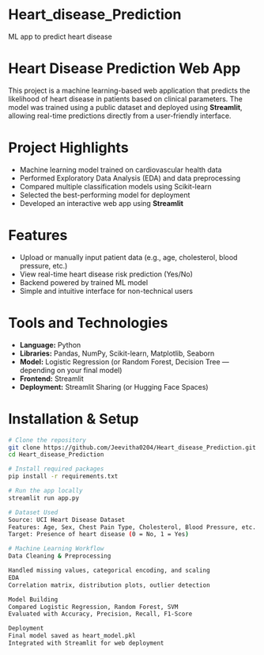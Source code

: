 # Heart_disease_Prediction
ML app to predict heart disease 
# Heart Disease Prediction Web App

This project is a machine learning-based web application that predicts the likelihood of heart disease in patients based on clinical parameters. The model was trained using a public dataset and deployed using **Streamlit**, allowing real-time predictions directly from a user-friendly interface.

# Project Highlights

-  Machine learning model trained on cardiovascular health data
-  Performed Exploratory Data Analysis (EDA) and data preprocessing
-  Compared multiple classification models using Scikit-learn
-  Selected the best-performing model for deployment
-  Developed an interactive web app using **Streamlit**


# Features

- Upload or manually input patient data (e.g., age, cholesterol, blood pressure, etc.)
- View real-time heart disease risk prediction (Yes/No)
- Backend powered by trained ML model
- Simple and intuitive interface for non-technical users


# Tools and Technologies

- **Language:** Python  
- **Libraries:** Pandas, NumPy, Scikit-learn, Matplotlib, Seaborn  
- **Model:** Logistic Regression (or Random Forest, Decision Tree — depending on your final model)  
- **Frontend:** Streamlit  
- **Deployment:** Streamlit Sharing (or Hugging Face Spaces)


# Installation & Setup

```bash
# Clone the repository
git clone https://github.com/Jeevitha0204/Heart_disease_Prediction.git
cd Heart_disease_Prediction

# Install required packages
pip install -r requirements.txt

# Run the app locally
streamlit run app.py

# Dataset Used
Source: UCI Heart Disease Dataset
Features: Age, Sex, Chest Pain Type, Cholesterol, Blood Pressure, etc.
Target: Presence of heart disease (0 = No, 1 = Yes)

# Machine Learning Workflow
Data Cleaning & Preprocessing

Handled missing values, categorical encoding, and scaling
EDA
Correlation matrix, distribution plots, outlier detection

Model Building
Compared Logistic Regression, Random Forest, SVM
Evaluated with Accuracy, Precision, Recall, F1-Score

Deployment
Final model saved as heart_model.pkl
Integrated with Streamlit for web deployment









